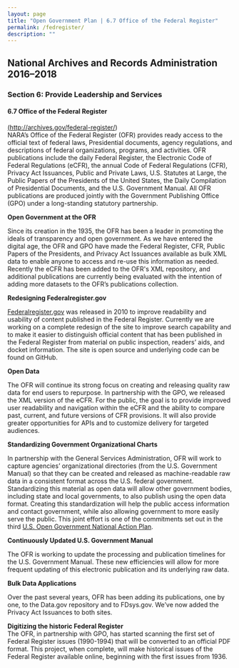 ```yaml
---
layout: page
title: "Open Government Plan | 6.7 Office of the Federal Register"
permalink: /fedregister/
description: ""
---
```


## National Archives and Records Administration 2016–2018

### Section 6: Provide Leadership and Services

#### 6.7 Office of the Federal Register

<p><u>(</u><a href="http://archives.gov/federal-register/">http://archives.gov/federal-register/</a>)<br />
NARA’s Office of the Federal Register (OFR) provides ready access to the official text of federal laws, Presidential documents, agency regulations, and descriptions of federal organizations, programs, and activities. OFR publications include the daily Federal Register, the Electronic Code of Federal Regulations (eCFR), the annual Code of Federal Regulations (CFR), Privacy Act Issuances, Public and Private Laws, U.S. Statutes at Large, the Public Papers of the Presidents of the United States, the Daily Compilation of Presidential Documents, and the U.S. Government Manual. All OFR publications are produced jointly with the Government Publishing Office (GPO) under a long-standing statutory partnership.</p>

<p><strong>Open Government at the OFR </strong></p>

<p>Since its creation in the 1935, the OFR has been a leader in promoting the ideals of transparency and open government. As we have entered the digital age, the OFR and GPO have made the Federal Register, CFR, Public Papers of the Presidents, and Privacy Act Issuances available as bulk XML data to enable anyone to access and re-use this information as needed. Recently the eCFR has been added to the OFR's XML repository, and additional publications are currently being evaluated with the intention of adding more datasets to the OFR’s publications collection.</p>

<p><strong>Redesigning Federalregister.gov </strong></p>

<p><a href="https://www.federalregister.gov/">Federalregister.gov</a> was released in 2010 to improve readability and usability of content published in the Federal Register. Currently we are working on a complete redesign of the site to improve search capability and to make it easier to distinguish official content that has been published in the Federal Register from material on public inspection, readers’ aids, and docket information. The site is open source and underlying code can be found on GitHub.</p>

<p><strong>Open Data</strong></p>

<p>The OFR will continue its strong focus on creating and releasing quality raw data for end users to repurpose. In partnership with the GPO, we released the XML version of the eCFR. For the public, the goal is to provide improved user readability and navigation within the eCFR and the ability to compare past, current, and future versions of CFR provisions. It will also provide greater opportunities for APIs and to customize delivery for targeted audiences.</p>

<p><strong>Standardizing Government Organizational Charts</strong></p>

<p>In partnership with the General Services Administration, OFR will work to capture agencies’ organizational directories (from the U.S. Government Manual) so that they can be created and released as machine-readable raw data in a consistent format across the U.S. federal government. Standardizing this material as open data will allow other government bodies, including state and local governments, to also publish using the open data format. Creating this standardization will help the public access information and contact government, while also allowing government to more easily serve the public. This joint effort is one of the commitments set out in the third <a href="https://www.whitehouse.gov/sites/default/files/microsites/ostp/final_us_open_government_national_action_plan_3_0.pdf">U.S. Open Government National Action Plan</a>.</p>

<p><strong>Continuously Updated U.S. Government Manual</strong></p>

<p>The OFR is working to update the processing and publication timelines for the U.S. Government Manual. These new efficiencies will allow for more frequent updating of this electronic publication and its underlying raw data.</p>

<p><strong>Bulk Data Applications </strong></p>

<p>Over the past several years, OFR has been adding its publications, one by one, to the Data.gov repository and to FDsys.gov. We’ve now added the Privacy Act Issuances to both sites.</p>

<p><strong>Digitizing the historic Federal Register </strong><br />
The OFR, in partnership with GPO, has started scanning the first set of Federal Register issues (1990-1994) that will be converted to an official PDF format. This project, when complete, will make historical issues of the Federal Register available online, beginning with the first issues from 1936.</p>
